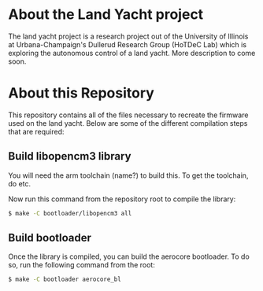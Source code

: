 # About the Land Yacht project

The land yacht project is a research project out of the University of Illinois at Urbana-Champaign's Dullerud Research Group (HoTDeC Lab)  which is exploring the autonomous control of a land yacht. More description to come soon.

# About this Repository

This repository contains all of the files necessary to recreate the firmware used on the land yacht. Below are some of the different compilation steps that are required:

## Build libopencm3 library

You will need the arm toolchain (name?) to build this. To get the toolchain, do etc.

Now run this command from the repository root to compile the library:

```bash
$ make -C bootloader/libopencm3 all
```

## Build bootloader

Once the library is compiled, you can build the aerocore bootloader. To do so, run the following command from the root:

```bash
$ make -C bootloader aerocore_bl
```
